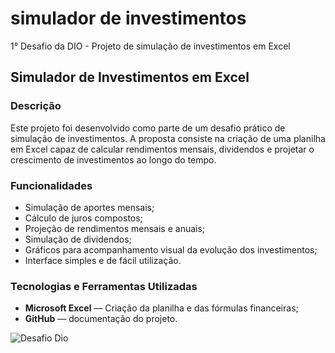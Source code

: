 # simulador de investimentos
1° Desafio da DIO - Projeto de simulação de investimentos em Excel

## Simulador de Investimentos em Excel

### Descrição
Este projeto foi desenvolvido como parte de um desafio prático de simulação de investimentos. A proposta consiste na criação de uma planilha em Excel capaz de calcular rendimentos mensais, dividendos e projetar o crescimento de investimentos ao longo do tempo.

### Funcionalidades
- Simulação de aportes mensais;
- Cálculo de juros compostos;
- Projeção de rendimentos mensais e anuais;
- Simulação de dividendos;
- Gráficos para acompanhamento visual da evolução dos investimentos;
- Interface simples e de fácil utilização.

### Tecnologias e Ferramentas Utilizadas
- **Microsoft Excel** — Criação da planilha e das fórmulas financeiras;
- **GitHub** — documentação do projeto.          

![Desafio Dio](https://github.com/user-attachments/assets/3f74fe94-be50-4f14-af89-5f9d2791fddb)
